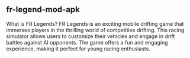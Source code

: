 ## fr-legend-mod-apk
What is FR Legends?
FR Legends is an exciting mobile drifting game that immerses players in the thrilling world of competitive drifting. This racing simulator allows users to customize their vehicles and engage in drift battles against AI opponents. The game offers a fun and engaging experience, making it perfect for young racing enthusiasts.
